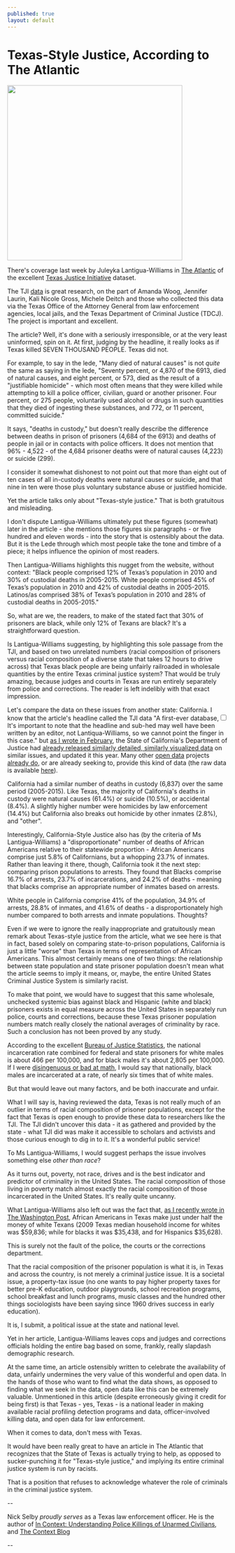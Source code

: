 ```yaml
---
published: true
layout: default
---
```

<h1>Texas-Style Justice, According to The Atlantic</h1>
<p><img class="right" width="400px" src="https://nselby.github.io/assets/img/black_share.jpg" /></p>

<p>There's coverage last week by Juleyka Lantigua-Williams in <a href="http://www.theatlantic.com/politics/archive/2016/07/7000-deaths-in-custody-texas/493325/" target="_blank">The Atlantic</a> of the excellent <a href="http://texasjusticeinitiative.org/" target="_blank">Texas Justice Initiative</a> dataset.</p>

<p>The TJI <a href="http://texasjusticeinitiative.org/wp-content/themes/tji/api/v1/download.php?page=&" target="_blank">data</a> is great research, on the part of Amanda Woog, Jennifer Laurin, Kali Nicole Gross, Michele Deitch and those who collected this data via the Texas Office of the Attorney General from law enforcement agencies, local jails, and the Texas Department of Criminal Justice (TDCJ). The project is important and excellent.</p>

<p>The article? Well, it's done with a seriously irresponsible, or at the very least uninformed, spin on it. At first, judging by the headline, it really looks as if Texas killed SEVEN THOUSAND PEOPLE. Texas did not.</p>

<p>For example, to say in the lede, "Many died of natural causes" is not <em>quite</em> the same as saying in the lede, "Seventy percent, or 4,870 of the 6913, died of natural causes, and eight percent, or 573, died as the result of a "justifiable homicide" - which most often means that they were killed while attempting to kill a police officer, civilian, guard or another prisoner. Four percent, or 275 people, voluntarily used alcohol or drugs in such quantities that they died of ingesting these substances, and 772, or 11 percent, committed suicide."</p>

<p>It says, "deaths in custody," but doesn't really describe the difference between deaths in prison of prisoners (4,684 of the 6913) and deaths of people in jail or in contacts with police officers. It does not mention that 96% - 4,522 - of the 4,684 prisoner deaths were of natural causes (4,223) or suicide (299).</p>

<p>I consider it somewhat dishonest to not point out that more than eight out of ten cases of all in-custody deaths were natural causes or suicide, and that nine in ten were those plus voluntary substance abuse or justified homicide.</p>

<p>Yet the article talks only about "Texas-style justice." That is both gratuitous and misleading.</p>

<p>I don't dispute Lantigua-Williams ultimately put these figures (somewhat) later in the article - she mentions those figures six paragraphs - or five hundred and eleven words - into the story that is ostensibly about the data. But it is the Lede through which most people take the tone and timbre of a piece; it helps influence the opinion of most readers. </p>

<p>Then Lantigua-Williams highlights this nugget from the website, without context: "Black people comprised 12% of Texas’s population in 2010 and 30% of custodial deaths in 2005-2015. White people comprised 45% of Texas’s population in 2010 and 42% of custodial deaths in 2005-2015. Latinos/as comprised 38% of Texas’s population in 2010 and 28% of custodial deaths in 2005-2015."</p>

<p>So, what are we, the readers, to make of the stated fact that 30% of prisoners are black, while only 12% of Texans are black? It's a straightforward question. </p>

<p>Is Lantigua-Williams suggesting, by highlighting this sole passage from the TJI, and based on two unrelated numbers (racial composition of prisoners versus racial composition of a diverse state that takes 12 hours to drive across) that Texas black people are being unfairly railroaded in wholesale quantities by the entire Texas criminal justice system? That would be truly amazing, because judges and courts in Texas are run entirely separately from police and corrections. The reader is left indelibly with that exact impression.</p>

<p>Let's compare the data on these issues from another state: California. I know that the article's headline called the TJI data "A first-ever database,<label for="sn-demo" class="margin-toggle sidenote-number"></label><input type="checkbox" id="sn-demo" class="margin-toggle"/><span class="sidenote">It's important to note that the headline and sub-hed may well have been written by an editor, not Lantiqua-Williams, so we cannot point the finger in this case.</span>" but <a href="https://medium.com/@nselby/kudos-to-the-california-department-of-justice-62dd9d886e6e#.sku09iq9e" target="_blank">as I wrote in February</a>, the State of California's Department of Justice had <a href="http://openjustice.doj.ca.gov/death-in-custody/overview" target="_blank">already released similarly detailed, similarly visualized data</a> on similar issues, and updated it this year. Many other <a href="http://www.dc.state.fl.us/pub/mortality/" target="_blank">open data</a> projects <a href="https://louiestat.louisvilleky.gov/node/3/date/2016-05-24" target="_blank">already do</a>, or are already seeking to, provide this kind of data (the raw data is available <a href="http://openjustice.doj.ca.gov/downloads/ca_doj_deaths_in_custody_raw_2000-2015_05-14-2016.csv" target="_blank">here</a>).</p>

<p>California had a similar number of deaths in custody (6,837) over the same period (2005-2015). Like Texas, the majority of California's deaths in custody were natural causes (61.4%) or suicide (10.5%), or accidental (8.4%). A slightly higher number were homicides by law enforcement (14.4%) but California also breaks out homicide by other inmates (2.8%), and "other". </p>

<p>Interestingly, California-Style Justice also has (by the criteria of Ms Lantigua-Williams) a "disproportionate" number of deaths of African Americans relative to their statewide proportion - African Americans comprise just 5.8% of Californians, but a whopping 23.7% of inmates. Rather than leaving it there, though, California took it the next step: comparing prison populations to arrests. They found that Blacks comprise 16.7% of arrests, 23.7% of incarcerations, and 24.2% of deaths - meaning that blacks comprise an appropriate number of inmates based on arrests. </p>

<p>White people in California comprise 41% of the population, 34.9% of arrests, 28.8% of inmates, and 41.6% of deaths - a disproportionately high number compared to both arrests and inmate populations. Thoughts?</p>

<p>Even if we were to ignore the really inappropriate and gratuitously mean remark about Texas-style justice from the article, what we see here is that in fact, based solely on comparing state-to-prison populations, California is just a little "worse" than Texas in terms of representation of African Americans. This almost certainly means one of two things: the relationship between state population and state prisoner population doesn't mean what the article seems to imply it means, or, maybe, the entire United States Criminal Justice System is similarly racist. </p>

<p>To make that point, we would have to suggest that this same wholesale, unchecked systemic bias against black and Hispanic (white and black) prisoners exists in equal measure across the United States in separately run police, courts and corrections, because these Texas prisoner population numbers match really closely the national averages of criminality by race. Such a conclusion has not been proved by any study. </p>

<p>According to the excellent <a href="http://www.bjs.gov/content/pub/pdf/p13.pdf" target="_blank">Bureau of Justice Statistics</a>, the national incarceration rate combined for federal and state prisoners for white males is about 466 per 100,000, and for black males it's about 2,805 per 100,000. If I were <a href="https://www.washingtonpost.com/news/post-nation/wp/2016/07/11/arent-more-white-people-than-black-people-killed-by-police-yes-but-no/" target="_blank">disingenuous or bad at math</a>, I would say that nationally, black males are incarcerated at a rate, of nearly six times that of white males.</p>

<p>But that would leave out many factors, and be both inaccurate and unfair.</p>

<p>What I will say is, having reviewed the data, Texas is not really much of an outlier in terms of racial composition of prisoner populations, except for the fact that Texas is open enough to provide these data to researchers like the TJI. The TJI didn't uncover this data - it as gathered and provided by the state - what TJI did was make it accessible to scholars and activists and those curious enough to dig in to it. It's a wonderful public service!</p>

<p>To Ms Lantigua-Williams, I would suggest perhaps the issue involves something else <em>other than race</em>?</p>

<p>As it turns out, poverty, not race, drives and is the best indicator and predictor of criminality in the United States. The racial composition of those living in poverty match almost exactly the racial composition of those incarcerated in the United States. It's really quite uncanny. </p>

<p>What Lantigua-Williams also left out was the fact that, <a href="https://www.washingtonpost.com/posteverything/wp/2016/03/03/how-tracking-police-data-by-race-can-make-unfair-laws-look-like-the-cops-fault/" target="_blank">as I recently wrote in The Washington Post</a>, African Americans in Texas make just under half the money of white Texans (2009 Texas median household income for whites was $59,836; while for blacks it was $35,438, and for Hispanics $35,628). </p>

<p>This is surely not the fault of the police, the courts or the corrections department.</p>

<p>That the racial composition of the prisoner population is what it is, in Texas and across the country, is not merely a criminal justice issue. It is a societal issue, a property-tax issue (no one wants to pay higher property taxes for better pre-K education, outdoor playgrounds, school recreation programs, school breakfast and lunch programs, music classes and the hundred other things sociologists have been saying since 1960 drives success in early education). </p>

<p>It is, I submit, a political issue at the state and national level. </p>

<p>Yet in her article, Lantigua-Williams leaves cops and judges and corrections officials holding the entire bag based on some, frankly, really slapdash demographic research.</p>

<p>At the same time, an article ostensibly written to celebrate the availability of data, unfairly undermines the very value of this wonderful and open data. In the hands of those who want to find what the data shows, as opposed to finding what we seek in the data, open data like this can be extremely valuable. Unmentioned in this article (despite erroneously giving it credit for being first) is that Texas - yes, Texas - is a national leader in making available racial profiling detection programs and data, officer-involved killing data, and open data for law enforcement. </p>

<p>When it comes to data, don't mess with Texas. </p>

<p>It would have been really great to have an article in The Atlantic that recognizes that the State of Texas is actually trying to help, as opposed to sucker-punching it for "Texas-style justice," and implying its entire criminal justice system is run by racists. </p>

<p>That is a position that refuses to acknowledge whatever the role of criminals in the criminal justice system.</p>

<p>--<br /> </p>

<p>Nick Selby <em>proudly serves</em> as a Texas law enforcement officer. He is the author of <a href="http://amzn.to/1q0pkXx" target="_blank">In Context: Understanding Police Killings of Unarmed Civilians</a>, and <a href="https://nselby.github.io" target="_blank">The Context Blog</a></p>

<p>--<br /> </p>


